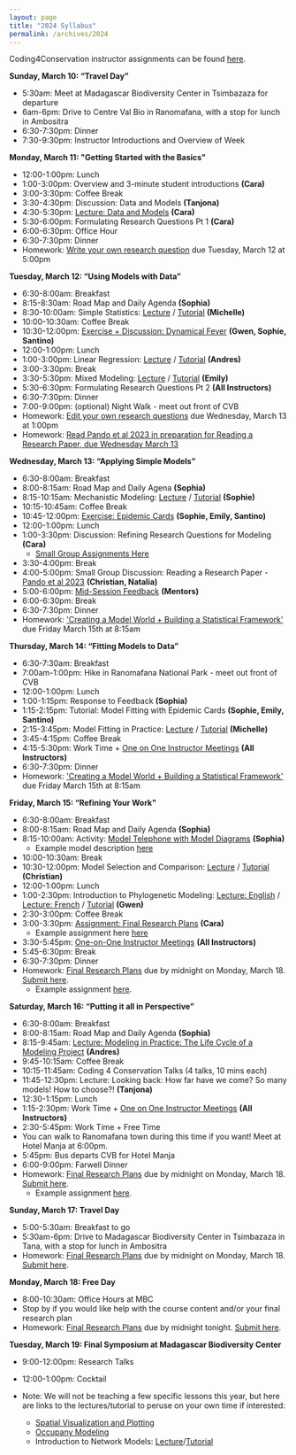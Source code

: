 ```yaml
---
layout: page
title: "2024 Syllabus"
permalink: /archives/2024
---
```


Coding4Conservation instructor assignments can be found [here](https://docs.google.com/spreadsheets/d/1ZjxvkAT7jIKUf3aRo44CfVzxGAhFiOnHqtvaz9qLJjg/edit#gid=0).

**Sunday, March 10: “Travel Day”**

* 5:30am: Meet at Madagascar Biodiversity Center in Tsimbazaza for departure
* 6am-6pm: Drive to Centre Val Bio in Ranomafana, with a stop for lunch in Ambositra
* 6:30-7:30pm: Dinner
* 7:30-9:30pm: Instructor Introductions and Overview of Week

**Monday, March 11: "Getting Started with the Basics"**

* 12:00-1:00pm: Lunch 
* 1:00-3:00pm: Overview and 3-minute student introductions __(Cara)__
* 3:00-3:30pm: Coffee Break
* 3:30-4:30pm: Discussion: Data and Models __(Tanjona)__
* 4:30-5:30pm: [Lecture: Data and Models](/assets/2024/Lectures/Data_and_Models.pdf) __(Cara)__
* 5:30-6:00pm: Formulating Research Questions Pt 1 __(Cara)__
* 6:00-6:30pm: Office Hour
* 6:30-7:30pm: Dinner
* Homework: [Write your own research question](/assets/2024/Activities/HW_Formulating_Research_Questions_1.pdf) due Tuesday, March 12 at 5:00pm

**Tuesday, March 12: “Using Models with Data”**

* 6:30-8:00am: Breakfast
* 8:15-8:30am: Road Map and Daily Agenda __(Sophia)__
* 8:30-10:00am: Simple Statistics: [Lecture](/assets/2024/Lectures/e2m2-2024_basic-stats-slides.pdf) / [Tutorial](/assets/2024/Tutorials/e2m2-2024_basic-stats.zip) __(Michelle)__
* 10:00-10:30am: Coffee Break
* 10:30-12:00pm: [Exercise + Discussion: Dynamical Fever](/assets/2024/Activities/Dynamical_Fever/Dynamical_Fever_Download.zip) __(Gwen, Sophie, Santino)__
* 12:00-1:00pm: Lunch
* 1:00-3:00pm: Linear Regression: [Lecture](/assets/2024/Lectures/IntroductionToLinearRegression.pdf) / [Tutorial](/assets/2024/Tutorials/LinearRegressionTutorial.zip) __(Andres)__
* 3:00-3:30pm: Break
* 3:30-5:30pm: Mixed Modeling: [Lecture](/assets/2024/Lectures/MixedModeling_Lecture.pdf.zip) / [Tutorial](/assets/2024/Tutorials/MixedModeling_Tutorial.zip) __(Emily)__
* 5:30-6:30pm: Formulating Research Questions Pt 2 __(All Instructors)__
* 6:30-7:30pm: Dinner
* 7:00-9:00pm: (optional) Night Walk - meet out front of CVB
* Homework: [Edit your own research questions](/assets/2024/Activities/HW_Formulating_Research_Questions_2.pdf) due Wednesday, March 13 at 1:00pm
* Homework: [Read Pando et al 2023 in preparation for Reading a Research Paper, due Wednesday March 13](/assets/2024/Activities/Pando2023.pdf.zip)

**Wednesday, March 13: “Applying Simple Models”**

* 6:30-8:00am: Breakfast
* 8:00-8:15am: Road Map and Daily Agena __(Sophia)__
* 8:15-10:15am: Mechanistic Modeling: [Lecture](/assets/2024/Lectures/Intro_CompartmentalModels_2024.pdf.zip) / [Tutorial](/assets/2024/Tutorials/CompartmentalModelsTutorial.zip) __(Sophie)__
* 10:15-10:45am: Coffee Break
* 10:45-12:00pm: [Exercise: Epidemic Cards](/assets/2024/Activities/Epidemic_Cards_Activity.zip) __(Sophie, Emily, Santino)__
* 12:00-1:00pm: Lunch
* 1:00-3:30pm: Discussion: Refining Research Questions for Modeling __(Cara)__
  * [Small Group Assignments Here](https://docs.google.com/spreadsheets/d/1hSNkbGIJUiamAFf97jvcvh7ijub_1Nfsw5o7QXyVufI/edit#gid=0) 
* 3:30-4:00pm: Break
* 4:00-5:00pm: Small Group Discussion: Reading a Research Paper - [Pando et al 2023](/assets/2024/Activities/Pando2023.pdf.zip) __(Christian, Natalia)__
* 5:00-6:00pm: [Mid-Session Feedback](https://airtable.com/appDoZIQe5GFKNwNC/shrN5ezIFv9zjqP7H) __(Mentors)__
* 6:00-6:30pm: Break
* 6:30-7:30pm: Dinner
* Homework: ['Creating a Model World + Building a Statistical Framework'](/assets/2024/Activities/Model_Framework_HW.pdf) due Friday March 15th at 8:15am

**Thursday, March 14: “Fitting Models to Data”**

* 6:30-7:30am: Breakfast
* 7:00am-1:00pm: Hike in Ranomafana National Park - meet out front of CVB
* 12:00-1:00pm: Lunch
* 1:00-1:15pm: Response to Feedback __(Sophia)__
* 1:15-2:15pm: Tutorial: Model Fitting with Epidemic Cards __(Sophie, Emily, Santino)__
* 2:15-3:45pm: Model Fitting in Practice: [Lecture](/assets/2024/Lectures/model-fitting_2024.pdf) / [Tutorial](/assets/2024/Tutorials/model-fitting-2024.zip) __(Michelle)__
* 3:45-4:15pm: Coffee Break 
* 4:15-5:30pm: Work Time + [One on One Instructor Meetings](https://docs.google.com/spreadsheets/d/1rvJdwhpfZw9JnVRG-zc0tqeI8YSdqjkxt1YhTZ5egLU/edit) __(All Instructors)__
* 6:30-7:30pm: Dinner
* Homework: ['Creating a Model World + Building a Statistical Framework'](/assets/2024/Activities/Model_Framework_HW.pdf) due Friday March 15th at 8:15am
  
**Friday, March 15: “Refining Your Work"**

* 6:30-8:00am: Breakfast
* 8:00-8:15am: Road Map and Daily Agenda __(Sophia)__
* 8:15-10:00am: Activity: [Model Telephone with Model Diagrams](/assets/2024/Activities/Model_Telephone_Description.docx) __(Sophia)__
    * Example model description [here](/assets/2024/Activities/Model_Telephone_Example_Model_Description.pdf)
* 10:00-10:30am: Break
* 10:30-12:00pm: Model Selection and Comparison: [Lecture](/assets/2024/Lectures/ModelSelection-Chris_2024.pdf.zip) / [Tutorial](/assets/2024/Tutorials/Tutorial_ModelSelection.zip) __(Christian)__
* 12:00-1:00pm: Lunch
* 1:00-2:30pm: Introduction to Phylogenetic Modeling: [Lecture: English](/assets/2024/Lectures/phylogenetics_lecture.pdf.zip) / [Lecture: French](/assets/2024/Lectures/phylogenetics_lecture_french.pdf.zip) / [Tutorial](/assets/2024/Tutorials/intro_phylogenetics_tutorial.zip) __(Gwen)__
* 2:30-3:00pm: Coffee Break
* 3:00-3:30pm: [Assignment: Final Research Plans](/assets/2024/Activities/E2M2-Final-Research-Plan-2024.pdf) __(Cara)__
    * Example assignment here [here](/assets/2024/Activities/Research-Snapshots.pdf) 
* 3:30-5:45pm: [One-on-One Instructor Meetings](https://docs.google.com/spreadsheets/d/1rvJdwhpfZw9JnVRG-zc0tqeI8YSdqjkxt1YhTZ5egLU/edit) __(All Instructors)__
* 5:45-6:30pm: Break
* 6:30-7:30pm: Dinner
* Homework: [Final Research Plans](/assets/2024/Activities/E2M2-Final-Research-Plan-2024.pdf) due by midnight on Monday, March 18. [Submit here](https://airtable.com/appDoZIQe5GFKNwNC/shrsmHNpYEy9zWYja).
    * Example assignment [here](/assets/2024/Activities/Research-Snapshots.pdf).

**Saturday, March 16: “Putting it all in Perspective”**

* 6:30-8:00am: Breakfast
* 8:00-8:15am: Road Map and Daily Agenda __(Sophia)__
* 8:15-9:45am: [Lecture: Modeling in Practice: The Life Cycle of a Modeling Project](/assets/2024/Lectures/LifeCycleModelingProject.pdf) __(Andres)__
* 9:45-10:15am: Coffee Break
* 10:15-11:45am: Coding 4 Conservation Talks (4 talks, 10 mins each)
* 11:45-12:30pm: Lecture: Looking back: How far have we come? So many models! How to choose?! __(Tanjona)__ 
* 12:30-1:15pm: Lunch
* 1:15-2:30pm: Work Time + [One on One Instructor Meetings](https://docs.google.com/spreadsheets/d/1rvJdwhpfZw9JnVRG-zc0tqeI8YSdqjkxt1YhTZ5egLU/edit) __(All Instructors)__
* 2:30-5:45pm: Work Time + Free Time
 * You can walk to Ranomafana town during this time if you want! Meet at Hotel Manja at 6:00pm.
* 5:45pm: Bus departs CVB for Hotel Manja
* 6:00-9:00pm: Farwell Dinner
* Homework: [Final Research Plans](/assets/2024/Activities/E2M2-Final-Research-Plan-2024.pdf) due by midnight on Monday, March 18. [Submit here](https://airtable.com/appDoZIQe5GFKNwNC/shrsmHNpYEy9zWYja).
    * Example assignment [here](/assets/2024/Activities/Research-Snapshots.pdf).

**Sunday, March 17: Travel Day**
* 5:00-5:30am: Breakfast to go
* 5:30am-6pm: Drive to Madagascar Biodiversity Center in Tsimbazaza in Tana, with a stop for lunch in Ambositra
* Homework: [Final Research Plans](/assets/2024/Activities/E2M2-Final-Research-Plan-2024.pdf) due by midnight on Monday, March 18. [Submit here](https://airtable.com/appDoZIQe5GFKNwNC/shrsmHNpYEy9zWYja).

**Monday, March 18: Free Day**
* 8:00-10:30am: Office Hours at MBC
 * Stop by if you would like help with the course content and/or your final research plan 
* Homework: [Final Research Plans](/assets/2024/Activities/E2M2-Final-Research-Plan-2024.pdf) due by midnight tonight. [Submit here](https://airtable.com/appDoZIQe5GFKNwNC/shrsmHNpYEy9zWYja).

**Tuesday, March 19: Final Symposium at Madagascar Biodiversity Center**
* 9:00-12:00pm: Research Talks
* 12:00-1:00pm: Cocktail 

* Note: We will not be teaching a few specific lessons this year, but here are links to the lectures/tutorial to peruse on your own time if interested:
  * [Spatial Visualization and Plotting](/assets/2020/Tutorials/IntroSpatial.zip)
  * [Occupany Modeling](/assets/2019/4_Occupancy.zip)
  * Introduction to Network Models: [Lecture](/assets/2022/Lectures/network-lecture-2022.pdf)/[Tutorial](/assets/2022/Tutorials/network_tutorial.zip)


